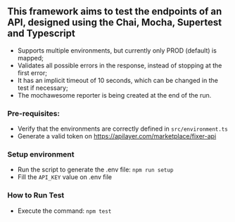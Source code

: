 ## This framework aims to test the endpoints of an API, designed using the Chai, Mocha, Supertest and Typescript

* Supports multiple environments, but currently only PROD (default) is mapped;
* Validates all possible errors in the response, instead of stopping at the first error;
* It has an implicit timeout of 10 seconds, which can be changed in the test if necessary;
* The mochawesome reporter is being created at the end of the run.

### Pre-requisites:
* Verify that the environments are correctly defined in `src/environment.ts`
* Generate a valid token on https://apilayer.com/marketplace/fixer-api

### Setup environment
* Run the script to generate the .env file: `npm run setup`
* Fill the `API_KEY` value on .env file

### How to Run Test
* Execute the command: `npm test`